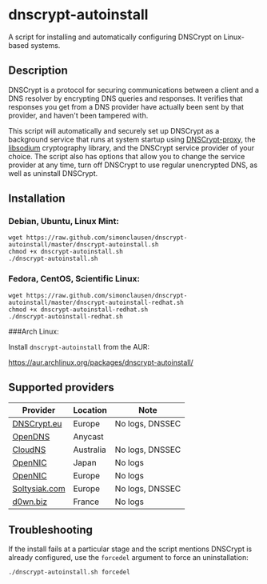 dnscrypt-autoinstall
====================
A script for installing and automatically configuring DNSCrypt on Linux-based systems.

## Description

DNSCrypt is a protocol for securing communications between a client and a DNS resolver by encrypting DNS queries and responses. It verifies that responses you get from a DNS provider have actually been sent by that provider, and haven't been tampered with.

This script will automatically and securely set up DNSCrypt as a background service that runs at system startup using [DNSCrypt-proxy](https://github.com/jedisct1/dnscrypt-proxy/), the [libsodium](https://github.com/jedisct1/libsodium) cryptography library, and the DNSCrypt service provider of your choice. The script also has options that allow you to change the service provider at any time, turn off DNSCrypt to use regular unencrypted DNS, as well as uninstall DNSCrypt.

## Installation
### Debian, Ubuntu, Linux Mint:

```
wget https://raw.github.com/simonclausen/dnscrypt-autoinstall/master/dnscrypt-autoinstall.sh
chmod +x dnscrypt-autoinstall.sh
./dnscrypt-autoinstall.sh
```

### Fedora, CentOS, Scientific Linux:

```
wget https://raw.github.com/simonclausen/dnscrypt-autoinstall/master/dnscrypt-autoinstall-redhat.sh
chmod +x dnscrypt-autoinstall-redhat.sh
./dnscrypt-autoinstall-redhat.sh
```

###Arch Linux:

Install `dnscrypt-autoinstall` from the AUR:

https://aur.archlinux.org/packages/dnscrypt-autoinstall/

## Supported providers

Provider | Location | Note
-------- | -------- | ----
[DNSCrypt.eu](https://dnscrypt.eu/) | Europe | No logs, DNSSEC
[OpenDNS](https://www.opendns.com/about/innovations/dnscrypt/) | Anycast | 
[CloudNS](https://cloudns.com.au/) | Australia | No logs, DNSSEC
[OpenNIC](https://www.opennicproject.org/) | Japan | No logs
[OpenNIC](https://www.opennicproject.org/) | Europe | No logs
[Soltysiak.com](http://dc1.soltysiak.com/) | Europe | No logs, DNSSEC
[d0wn.biz](https://dns.d0wn.biz/) | France | No logs

## Troubleshooting
If the install fails at a particular stage and the script mentions DNSCrypt is already configured, use the `forcedel` argument to force an uninstallation:

```
./dnscrypt-autoinstall.sh forcedel
```
